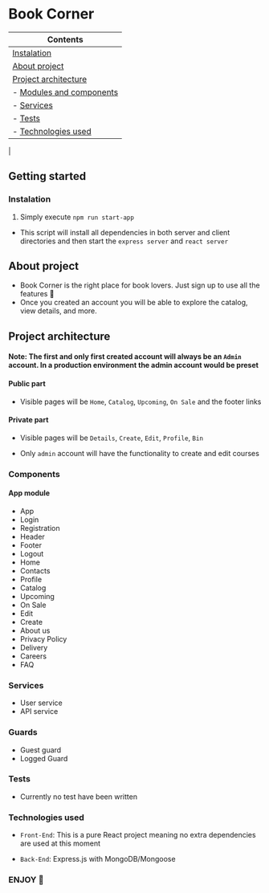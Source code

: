 # Book Corner

| Contents
|---
| [Instalation](#Instalation)
| [About project](#About-Project)
| [Project architecture](#Project-architecture)
| - [Modules and components](#Modules-and-components)
| - [Services](#Services)
| - [Tests](#Tests)
| - [Technologies used](#Technologies-used)
|


## Getting started

### Instalation

1. Simply execute `npm run start-app`
 - This script will install all dependencies in both server and client directories and then start the `express server` and `react server`

## About project

- Book Corner is the right place for book lovers. Just sign up to use all the features 🙂
- Once you created an account you will be able to explore the catalog, view details, and more.

## Project architecture

#### Note: The first and only first created account will always be an `Admin` account. In a production environment the admin account would be preset

#### Public part
- Visible pages will be `Home`, `Catalog`, `Upcoming`, `On Sale` and the footer links

#### Private part
- Visible pages will be `Details`, `Create`, `Edit`, `Profile`, `Bin`

- Only `admin` account will have the functionality to create and edit courses

### Components

#### App module
- App
- Login
- Registration
- Header
- Footer
- Logout
- Home
- Contacts
- Profile
- Catalog
- Upcoming
- On Sale
- Edit
- Create
- About us
- Privacy Policy
- Delivery
- Careers
- FAQ

### Services

- User service
- API service

### Guards

- Guest guard
- Logged Guard

### Tests

- Currently no test have been written

### Technologies used

- `Front-End`:  This is a pure React project meaning no extra dependencies are used at this moment

- `Back-End`: Express.js with MongoDB/Mongoose

### ENJOY 🙂